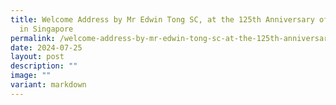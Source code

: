 ```yaml
---
title: Welcome Address by Mr Edwin Tong SC, at the 125th Anniversary of the PCA
  in Singapore
permalink: /welcome-address-by-mr-edwin-tong-sc-at-the-125th-anniversary-of-the-pca-in-singapore/
date: 2024-07-25
layout: post
description: ""
image: ""
variant: markdown
---
```

